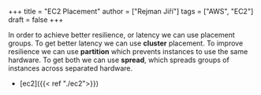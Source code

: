 +++
title = "EC2 Placement"
author = ["Rejman Jiří"]
tags = ["AWS", "EC2"]
draft = false
+++

In order to achieve better resilience, or latency we can use placement groups. To get better latency we can use **cluster** placement.
To improve resilience we can use **partition** which prevents instances to use the same hardware. To get both we can use **spread**, which spreads groups of instances across separated hardware. 

- [ec2]({{< ref "./ec2">}})